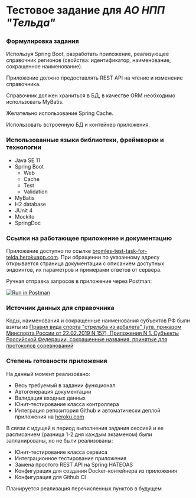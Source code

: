 # Тестовое задание для _АО НПП "Тельда"_

### Формулировка задания

Используя Spring Boot, разработать приложение, реализующее справочник регионов 
(свойства: идентификатор, наименование, сокращенное наименование). 

Приложение должно предоставлять REST API на чтение и изменение справочника.

Справочник должен храниться в БД, в качестве ORM необходимо использовать MyBatis.

Желательно использование Spring Cache.

Использовать встроенную БД и контейнер приложения.

### Использованные языки библиотеки, фреймворки и технологии

*   Java SE 11
*   Spring Boot
    * Web
    * Cache
    * Test
    * Validation
*   MyBatis
*   H2 database
*   JUnit 4
*   Mockito
*   SpringDoc

### Ссылки на работающее приложение и документацию

Приложение доступно по ссылке [bromles-test-task-for-telda.herokuapp.com](https://bromles-test-task-for-telda.herokuapp.com).
При обращении по указанному адресу открывается страница документации с описанием доступных эндоинтов, их параметров и примерами ответов от сервера.

Ручная отправка запросов в приложение через Postman:

[![Run in Postman](https://run.pstmn.io/button.svg)](https://app.getpostman.com/run-collection/b96669d3587306dfd6fd)

### Источник данных для справочника

Коды, наименования и сокращенные наименования субъектов РФ были взяты из [Правил вида спорта "стрельба из арбалета" (утв. приказом Минспорта России от 22.02.2019 N 157),
Приложения N 1. Субъекты Российской Федерации, сокращенные названия, принятые для протоколов соревнований](https://sudact.ru/law/pravila-vida-sporta-strelba-iz-arbaleta-utv/prilozhenie-n-1/)

### Степень готовности приложения

На данный момент реализовано:
*   Весь требуемый в задании функционал
*   Автогенерация документации
*   Валидация входных данных 
*   Юнит-тестирование класса контроллера
*   Интеграция репозитория Github и автоматически деплой приложения на [heroku.com](https://heroku.com)

В связи с идущей в период выполнения задания сессией и ее расписанием (разница 1-2 дня каждым экзаменом) были запланированы, но не были реализованы:

*   Юнит-тестирование класса сервиса
*   Интеграционное тестирование приложения
*   Замена простого REST API на Spring HATEOAS
*   Конфигурация для создания Docker-контейнера из приложения
*   Конфигурация для Github CI

Планируется реализация перечисленных пунктов в будущем
